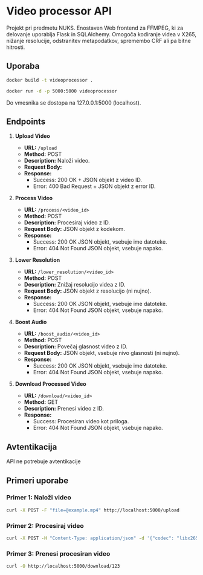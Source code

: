 # Video processor API

Projekt pri predmetu NUKS. Enostaven Web frontend za FFMPEG, ki za delovanje uporablja Flask in SQLAlchemy. Omogoča kodiranje videa v X265, nižanje resolucije, odstranitev metapodatkov, spremembo CRF ali pa bitne hitrosti.

## Uporaba
```bash
docker build -t videoprocessor .
```

```bash
docker run -d -p 5000:5000 videoprocessor
```

Do vmesnika se dostopa na 127.0.0.1:5000 (localhost).

## Endpoints

1. **Upload Video**
   - **URL:** `/upload`
   - **Method:** POST
   - **Description:** Naloži video.
   - **Request Body:**
   - **Response:**
     - Success: 200 OK + JSON objekt z video ID.
     - Error: 400 Bad Request + JSON objekt z error ID.

2. **Process Video**
   - **URL:** `/process/<video_id>`
   - **Method:** POST
   - **Description:** Procesiraj video z ID.
   - **Request Body:** JSON objekt z kodekom.
   - **Response:**
     - Success: 200 OK JSON objekt, vsebuje ime datoteke.
     - Error: 404 Not Found JSON objekt, vsebuje napako.

3. **Lower Resolution**
   - **URL:** `/lower_resolution/<video_id>`
   - **Method:** POST
   - **Description:** Znižaj resolucijo videa z ID.
   - **Request Body:** JSON objekt z resolucijo (ni nujno).
   - **Response:**
     - Success: 200 OK JSON objekt, vsebuje ime datoteke.
     - Error: 404 Not Found JSON objekt, vsebuje napako.

4. **Boost Audio**
   - **URL:** `/boost_audio/<video_id>`
   - **Method:** POST
   - **Description:** Povečaj glasnost video z ID.
   - **Request Body:** JSON objekt, vsebuje nivo glasnosti (ni nujno).
   - **Response:**
     - Success: 200 OK JSON objekt, vsebuje ime datoteke.
     - Error: 404 Not Found JSON objekt, vsebuje napako.

5. **Download Processed Video**
   - **URL:** `/download/<video_id>`
   - **Method:** GET
   - **Description:** Prenesi video z ID.
   - **Response:**
     - Success: Procesiran video kot priloga.
     - Error: 404 Not Found JSON objekt, vsebuje napako.

## Avtentikacija

API ne potrebuje avtentikacije

## Primeri uporabe

### Primer 1: Naloži video

```bash
curl -X POST -F "file=@example.mp4" http://localhost:5000/upload
```

### Primer 2: Procesiraj video

```bash
curl -X POST -H "Content-Type: application/json" -d '{"codec": "libx265"}' http://localhost:5000/process/123
```

### Primer 3: Prenesi procesiran video

```bash
curl -O http://localhost:5000/download/123

```
